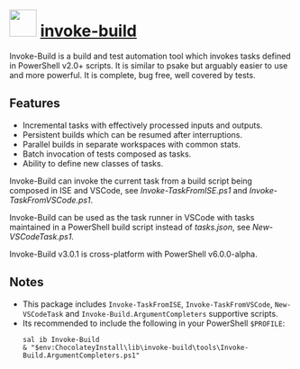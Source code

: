 # <img src="https://cdn.rawgit.com/majkinetor/chocolatey/master/invoke-build/icon.png" width="48" height="48"/> [invoke-build](https://chocolatey.org/packages/invoke-build)

Invoke-Build is a build and test automation tool which invokes tasks defined in PowerShell v2.0+ scripts. It is similar to psake but arguably easier to use and more powerful. It is complete, bug free, well covered by tests.

## Features

- Incremental tasks with effectively processed inputs and outputs.
- Persistent builds which can be resumed after interruptions.
- Parallel builds in separate workspaces with common stats.
- Batch invocation of tests composed as tasks.
- Ability to define new classes of tasks.

Invoke-Build can invoke the current task from a build script being composed in ISE and VSCode, see *Invoke-TaskFromISE.ps1* and *Invoke-TaskFromVSCode.ps1*.

Invoke-Build can be used as the task runner in VSCode with tasks maintained in a PowerShell build script instead of *tasks.json*, see *New-VSCodeTask.ps1*.

Invoke-Build v3.0.1 is cross-platform with PowerShell v6.0.0-alpha.

## Notes

- This package includes `Invoke-TaskFromISE`, `Invoke-TaskFromVSCode`, `New-VSCodeTask` and `Invoke-Build.ArgumentCompleters` supportive scripts.
- Its recommended to include the following in your PowerShell `$PROFILE`:
    ```
    sal ib Invoke-Build
    & "$env:ChocolateyInstall\lib\invoke-build\tools\Invoke-Build.ArgumentCompleters.ps1"
    ```
